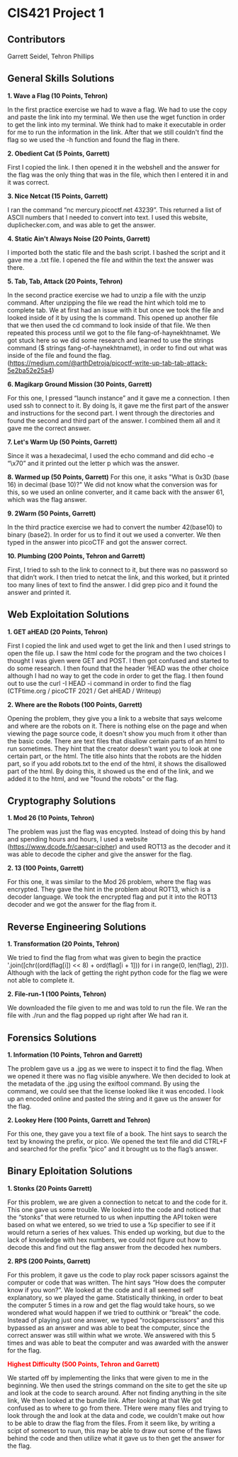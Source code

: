 # CIS421 Project 1
## Contributors
Garrett Seidel,
Tehron Phillips
## General Skills Solutions
**1. Wave a Flag (10 Points, Tehron)**

In the first practice exercise we had to wave a flag. We had to use the copy and paste the link into my terminal. We then use the wget function in order to get the link into my terminal. We think had to make it executable in order for me to run the information in the link. After that we still couldn't find the flag so we used the -h function and found the flag in there.

**2. Obedient Cat (5 Points, Garrett)**

First I copied the link. I then opened it in the webshell and the answer for the flag was the only thing that was in the file, which then I entered it in and it was correct.

**3. Nice Netcat (15 Points, Garrett)**

I ran the command “nc mercury.picoctf.net 43239”. This returned a list of ASCII numbers that I needed to convert into text. I used this website, duplichecker.com, and was able to get the answer.

**4. Static Ain't Always Noise (20 Points, Garrett)**

I imported both the static file and the bash script. I bashed the script and it gave me a .txt file. I opened the file and within the text the answer was there.

**5. Tab, Tab, Attack (20 Points, Tehron)**

In the second practice exercise we had to unzip a file with the unzip command. After unzipping the file we read the hint which told me to complete tab. We at first had an issue with it but once we took the file and looked inside of it by using the ls command. This opened up another file that we then used the cd command to look inside of that file. We then repeated this process until we got to the file fang-of-haynekhtnamet. We got stuck here so we did some research and learned to use the strings command ($ strings fang-of-haynekhtnamet), in order to find out what was inside of the file and found the flag. (https://medium.com/@arthDetroja/picoctf-write-up-tab-tab-attack-5e2ba52e25a4)

**6. Magikarp Ground Mission (30 Points, Garrett)**

For this one, I pressed “launch instance” and it gave me a connection. I then used ssh to connect to it. By doing ls, it gave me the first part of the answer and instructions for the second part. I went through the directories and found the second and third part of the answer. I combined them all and it gave me the correct answer.

**7. Let's Warm Up (50 Points, Garrett)**

Since it was a hexadecimal, I used the echo command and did echo -e “\x70” and it printed out the letter p which was the answer.

**8. Warmed up (50 Points, Garrett)**
For this one, it asks "What is 0x3D (base 16) in decimal (base 10)?" We did not know what the conversion was for this, so we used an online converter, and it came back with the answer 61, which was the flag answer.

**9. 2Warm (50 Points, Garrett)**

In the third practice exercise we had to convert the number 42(base10) to binary (base2). In order for us to find it out we used a converter. We then typed in the answer into picoCTF and got the answer correct.

**10. Plumbing (200 Points, Tehron and Garrett)**

First, I tried to ssh to the link to connect to it, but there was no password so that didn’t work. I then tried to netcat the link, and this worked, but it printed too many lines of text to find the answer. I did grep pico and it found the answer and printed it.

## Web Exploitation Solutions
**1. GET aHEAD (20 Points, Tehron)**

First I copied the link and used wget to get the link and then I used strings to open the file up. I saw the html code for the program and the two choices I thought I was given were GET and POST. I then got confused and started to do some research. I then found that the header ‘HEAD was the other choice although I had no way to get the code in order to get the flag. I then found out to use the curl -I HEAD -i command in order to find the flag (CTFtime.org / picoCTF 2021 / Get aHEAD / Writeup)

**2. Where are the Robots (100 Points, Garrett)**

Opening the problem, they give you a link to a website that says welcome and where are the robots on it. There is nothing else on the page and when viewing the page source code, it doesn't show you much from it other than the basic code. There are text files that disallow certain parts of an html to run sometimes. They hint that the creator doesn't want you to look at one certain part, or the html. The title also hints that the robots are the hidden part, so if you add robots.txt to the end of the html, it shows the disallowed part of the html. By doing this, it showed us the end of the link, and we added it to the html, and we "found the robots" or the flag.

## Cryptography Solutions
**1. Mod 26 (10 Points, Tehron)**

The problem was just the flag was encypted. Instead of doing this by hand and spending hours and hours, I used a website (https://www.dcode.fr/caesar-cipher) and used ROT13 as the decoder and it was able to decode the cipher and give the answer for the flag.

**2. 13 (100 Points, Garrett)**

For this one, it was similar to the Mod 26 problem, where the flag was encrypted. They gave the hint in the problem about ROT13, which is a decoder language. We took the encrypted flag and put it into the ROT13 decoder and we got the answer for the flag from it.

## Reverse Engineering Solutions
**1. Transformation (20 Points, Tehron)**

We tried to find the flag from what was given to begin the practice '.join([chr((ord(flag[i]) << 8) + ord(flag[i + 1])) for i in range(0, len(flag), 2)]). Although with the lack of getting the right python code for the flag we were not able to complete it.

**2. File-run-1 (100 Points, Tehron)**

We downloaded the file given to me and was told to run the file. We ran the file with ./run and the flag popped up right after We had ran it.

## Forensics Solutions
**1. Information (10 Points, Tehron and Garrett)**

The problem gave us a .jpg as we were to inspect it to find the flag. When we opened it there was no flag visible anywhere. We then decided to look at the metadata of the .jpg using the exiftool command. By using the command, we could see that the license looked like it was encoded. I look up an encoded online and pasted the string and it gave us the answer for the flag.

**2. Lookey Here (100 Points, Garrett and Tehron)**

For this one, they gave you a text file of a book. The hint says to search the text by knowing the prefix, or pico. We opened the text file and did CTRL+F and searched for the prefix “pico” and it brought us to the flag’s answer.

## Binary Eploitation Solutions 
**1. Stonks (20 Points Garrett)**

For this problem, we are given a connection to netcat to and the code for it. This one gave us some trouble. We looked into the code and noticed that the “stonks” that were returned to us when inputting the API token were based on what we entered, so we tried to use a %p specifier to see if it would return a series of hex values. This ended up working, but due to the lack of knowledge with hex numbers, we could not figure out how to decode this and find out the flag answer from the decoded hex numbers.

**2. RPS (200 Points, Garrett)**

For this problem, it gave us the code to play rock paper scissors against the computer or code that was written. The hint says “How does the computer know if you won?”. We looked at the code and it all seemed self explanatory, so we played the game. Statistically thinking, in order to beat the computer 5 times in a row and get the flag would take hours, so we wondered what would happen if we tried to outthink or “break” the code. Instead of playing just one answer, we typed “rockpaperscissors” and this bypassed as an answer and was able to beat the computer, since the correct answer was still within what we wrote. We answered with this 5 times and was able to beat the computer and was awarded with the answer for the flag.

<span style="color: red;"> **Highest Difficulty (500 Points, Tehron and Garrett)**<span>


We started off by implementing the links that were given to me in the beginning. We then used the strings command on the site to get the site up and look at the code to search around. After not finding anything in the site link, We then looked at the bundle link. After looking at that We got confused as to where to go from there. THere were many files and trying to look through the and look at the data and code, we couldn't make out how to be able to draw the flag from the files. From it seem like, by writing a scipt of somesort to ruun, this may be able to draw out some of the flaws behind the code and then utilize what it gave us to then get the answer for the flag.